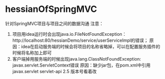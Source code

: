 # hessianOfSpringMVC
针对SpringMVC项目与项目之间的数据沟通
注意： 
  1. 项目用idea运行时会出现java.io.FileNotFoundException：http://localhost:80/hessianDemo/service/userServiceImpl的错误；
     原因：idea在启动服务端的时候会将项目的名称省略掉，可以在配置服务插件的时候将名称加上即可
  2. 客户端掉用服务端的时候出现java.lang.ClassNotFoundException: javax.servlet.ServletContext错误
     原因：缺少jar包，在pom.xml中引用 
     <dependency>
      <groupId>javax.servlet</groupId>
      <artifactId>servlet-api</artifactId>
      <version>2.5</version>
     </dependency>
     版本号看着改
